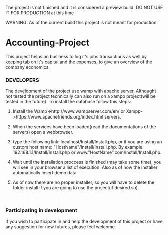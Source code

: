 <p>The project is not finished and it is considered a preview build. DO NOT USE IT FOR PRODUCTION at this time</p>
<p>WARNING: As of the current build this project is not meant for production.</p>
<h1>Accounting-Project</h1>
<p>This project helps an business to log it's jobs transactions as well by keeping tab on it's capital and the expenses, to give an overview of the company economics.</p>

<h3>DEVELOPERS</h3>
<p>The development of the project use wamp with apache server.
Althought not tested the project technically can also run on a xampp project(will be tested in the future).
To install the database follow this steps:</p>
<ol>
  <li><p>Install the Wamp->http://www.wampserver.com/en/ or Xampp->https://www.apachefriends.org/index.html servers.</p></li>
  <li><p>When the services have been loaded(read the documentations of the servers) open a webbrowser.</p></li>
  <li><p>type the following link: localhost/Install/Install.php, or if you are using an custom host name: "HostName"/Install/Install.php. By example: 192.168.1.1/Install/Install.php or www."HostName".com/Install/Install.php.</p></li>
  <li><p>Wait until the installation proccess is finished (may take some time), you will see in your browser a list of execution. Also as of now the installer automatically insert demo data</p></li>
  <li><p>As of now there are no proper installer, so you will have to delete the folder install if you are going to use the project(if desired so).</p></li>
</ol>
<br>
<h3>Participating in development</h3>
<p>If you wish to participate in and help the development of this project or have any suggestion for new futures, please feel welcome.</p>
